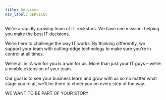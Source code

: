 ```yaml
---
title: Services
nav_label: SERVICES
---
```

We’re a rapidly growing team of IT rockstars. We have one mission: helping you make the best IT decisions.

We’re here to challenge the way IT works. By thinking differently, we support your team with cutting-edge technology to make sure you’re in control at all times.

We’re all in. A win for you is a win for us. More than just your IT guys – we’re a nimble extension of your team.

Our goal is to see your business learn and grow with us so no matter what stage you’re at, we’ll be there to cheer you on every step of the way.

WE WANT TO BE PART OF YOUR STORY